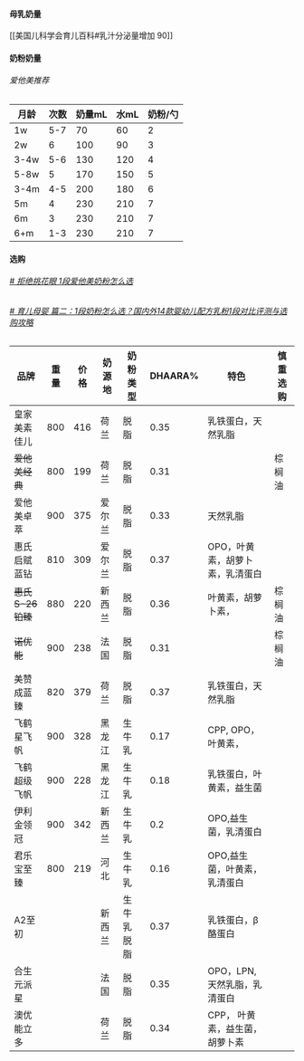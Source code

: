 #### 母乳奶量
[[美国儿科学会育儿百科#乳汁分泌量增加 90]]

#### 奶粉奶量
###### 爱他美推荐
| 月龄 | 次数 | 奶量mL | 水mL  | 奶粉/勺 |
| ---- | ---- | ------ | --- | ---- |
| 1w   | 5-7  | 70     | 60  | 2    |
| 2w   | 6    | 100    | 90  | 3    |
| 3-4w | 5-6  | 130    | 120 | 4    |
| 5-8w | 5    | 170    | 150 | 5    |
| 3-4m | 4-5  | 200    | 180 | 6    |
| 5m   | 4    | 230    | 210 | 7    |
| 6m   | 3    | 230    | 210 | 7    |
| 6+m  | 1-3  | 230    | 210 | 7    |

#### 选购
###### [# 拒绝挑花眼 1段爱他美奶粉怎么选](https://post.smzdm.com/p/a30zego7/)

###### [# 育儿母婴 篇二：1段奶粉怎么选？国内外14款婴幼儿配方乳粉1段对比评测与选购攻略](https://post.smzdm.com/p/a8x6llrl/)
| 品牌         | 重量 | 价格 | 奶源地 | 奶粉类型   | DHAARA% | 特色                            | 慎重选购 |
| ------------ | ---- | ---- | ------ | ---------- | ------- | ------------------------------- | -------- |
| 皇家美素佳儿 | 800  | 416  | 荷兰   | 脱脂       | 0.35    | 乳铁蛋白，天然乳脂              |          |
| ~~爱他美经典~~   | 800  | 199  | 荷兰   | 脱脂       | 0.31    |                                 |  棕榈油        |
| 爱他美卓萃   | 900  | 375  | 爱尔兰 | 脱脂       | 0.33    | 天然乳脂                        |          |
| 惠氏启赋蓝钻 | 810  | 309  | 爱尔兰 | 脱脂       | 0.37    | OPO，叶黄素，胡萝卜素，乳清蛋白 |          |
| ~~惠氏S-26铂臻~~ | 880  | 220  | 新西兰 | 脱脂       | 0.36    | 叶黄素，胡萝卜素，              |   棕榈油       |
| ~~诺优能~~       | 900  | 238  | 法国   | 脱脂       | 0.31    |                                 |     棕榈油     |
| 美赞成蓝臻   | 820  | 379  | 荷兰   | 脱脂       | 0.37    | 乳铁蛋白，天然乳脂              |          |
| 飞鹤星飞帆   | 900  | 328  | 黑龙江 | 生牛乳     | 0.17    | CPP, OPO，叶黄素，              |          |
| 飞鹤超级飞帆 | 900  | 228  | 黑龙江 | 生牛乳     | 0.18    | 乳铁蛋白，叶黄素，益生菌        |          |
| 伊利金领冠   | 900  | 342  | 新西兰 | 生牛乳     | 0.2     | OPO,益生菌，乳清蛋白            |          |
| 君乐宝至臻   | 800  | 219  | 河北   | 生牛乳     | 0.16    | OPO,益生菌，叶黄素，乳清蛋白    |          |
| A2至初       |      |      | 新西兰 | 生牛乳脱脂 | 0.37    | 乳铁蛋白，β酪蛋白               |          |
| 合生元派星   |      |      | 法国   | 脱脂       | 0.35    | OPO，LPN, 天然乳脂，乳清蛋白    |          |
| 澳优能立多   |      |      | 荷兰   | 脱脂       | 0.34    | CPP， 叶黄素，益生菌，胡萝卜素  |          |
